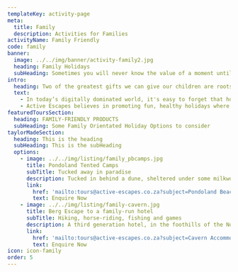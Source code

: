 ```yaml
---
templateKey: activity-page
meta:
  title: Family
  description: Activities for Families
activityName: Family Friendly
code: family
banner:
  image: ../../img/banner/activity-family2.jpg
  heading: Family Holidays
  subHeading: Sometimes you will never know the value of a moment until it becomes a memory.  Dr Seuss
intro:
  heading: Two of the greatest gifts we can give our children are roots and wings
  text:
    - In today’s digitally dominated world, it's easy to forget that holidays are supposed to be about spending real   time with your family. Why go somewhere different just to plug in to the same old distractions? Why not go somewhere, where signal is poor and Wifi does not come with coffee.
    - Active Escapes believes in promoting fun, healthy holidays where children, spouses, and even you (that’s right, even you) are removed from the gadgets that have come to control our daily lives. Teach them to fish, ride bikes through the mud, go for walks, or bomb-drop into chilly river pools. Spend a night under the stars, build fires, toast marshmallows and have a connected family blast. Reconnect with your loved ones and destress in the process. This is what Active Escapes family holidays are all about, and we have plenty of ideas and places where you can do just this.
featuredToursSection:
  heading: FAMILY-FRIENDLY PRODUCTS
  subHeading: Some Family Orientated Holiday Options to consider
taylorMadeSection:
  heading: This is the heading
  subHeading: This is the subHeading
  options:
    - image: ../../img/listing/family_pbcamps.jpg
      title: Pondoland Tented Camps
      subTitle: Tucked away in paradise
      description: Tucked in behind a dune, sheltered under some milkwoods, or on the banks of a pristine estuary, these Wild Coast Beach Camps in Northern Pondoland offer the perfect friend and family getaway.  They are a place to reflect, explore, and be reminded about what is truly important in life.
      link:
        href: 'mailto:tours@active-escapes.co.za?subject=Pondoland Beach Camp Accommodation Enquiry'
        text: Enquire Now
    - image: ../../img/listing/family-cavern.jpg
      title: Berg Escape to a family-run hotel
      subTitle: Hiking, horse-riding, fishing and games
      description: A third generation hotel, in the foothills of the Northern Berg. Unpretentious yet beautiful and serene, with a strong focus on family bonding and fun.  Join in on the daily guided hikes, an outride, or cast a line in one of the private dams on the property.  With facilitated activities for pre-schoolers and trained nannies for the tots, parents also get to enjoy a few precious hours of ‘time out’; whilst tweens and teens get an opportunity for new friendships and quality time with the family.
      link:
        href: 'mailto:tours@active-escapes.co.za?subject=Cavern Accommodation Enquiry'
        text: Enquire Now
icon: icon-family
order: 5
---
```

